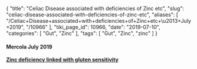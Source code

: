 {
    "title": "Celiac Disease associated with deficiencies of Zinc etc",
    "slug": "celiac-disease-associated-with-deficiencies-of-zinc-etc",
    "aliases": [
        "/Celiac+Disease+associated+with+deficiencies+of+Zinc+etc+\u2013+July+2019",
        "/10966"
    ],
    "tiki_page_id": 10966,
    "date": "2019-07-10",
    "categories": [
        "Gut",
        "Zinc"
    ],
    "tags": [
        "Gut",
        "Zinc",
        "zinc"
    ]
}


#### Mercola July 2019

 **[Zinc deficiency linked with gluten sensitivity](https://articles.mercola.com/sites/articles/archive/2019/07/08/zinc-deficiency-linked-with-gluten-sensitivity.aspx?utm_source=dnl&utm_medium=email&utm_content=art3&utm_campaign=20190708Z1&et_cid=DM299909&et_rid=657786347)**